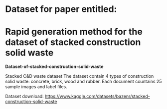 # Dataset for paper entitled:
# Rapid generation method for the dataset of stacked construction solid waste

**Dataset-of-stacked-construction-solid-waste**

Stacked C&amp;D waste dataset
The dataset contain 4 types of construction solid waste: concrete, brick, wood and rubber.
Each document countains 25 sample images and label files.

Dataset download:
  https://www.kaggle.com/datasets/bazenr/stacked-construction-solid-waste
